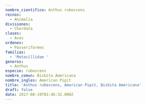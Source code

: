 ```yaml
---
nombre_cientifico: Anthus rubescens
reinos:
  - Animalia
divisiones:
  - Chordata
clases:
  - Aves
ordenes:
  - Passeriformes
familias:
  - 'Motacillidae '
generos:
  - Anthus
especie: rubescens
nombre_comun: Bisbita Americana
nombre_ingles: American Pipit
title: 'Anthus rubescens, American Pipit, Bisbita Americana'
draft: false
date: 2017-08-19T02:46:32.000Z
---
```



